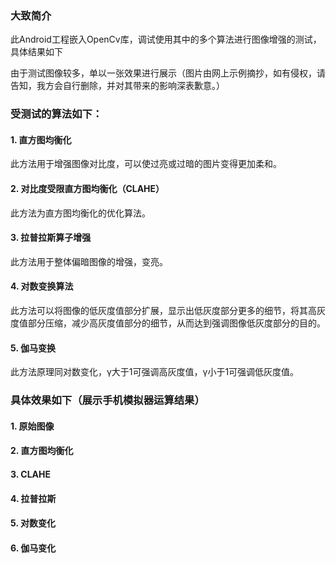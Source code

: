 ### 大致简介

此Android工程嵌入OpenCv库，调试使用其中的多个算法进行图像增强的测试，具体结果如下

由于测试图像较多，单以一张效果进行展示（图片由网上示例摘抄，如有侵权，请告知，我方会自行删除，并对其带来的影响深表歉意。）

### 受测试的算法如下：

#### 1. 直方图均衡化

此方法用于增强图像对比度，可以使过亮或过暗的图片变得更加柔和。

#### 2. 对比度受限直方图均衡化（CLAHE）

此方法为直方图均衡化的优化算法。

#### 3. 拉普拉斯算子增强

此方法用于整体偏暗图像的增强，变亮。

#### 4. 对数变换算法

此方法可以将图像的低灰度值部分扩展，显示出低灰度部分更多的细节，将其高灰度值部分压缩，减少高灰度值部分的细节，从而达到强调图像低灰度部分的目的。

#### 5. 伽马变换

此方法原理同对数变化，γ大于1可强调高灰度值，γ小于1可强调低灰度值。

### 具体效果如下（展示手机模拟器运算结果）

#### 1. 原始图像

#### 2. 直方图均衡化

#### 3. CLAHE

#### 4. 拉普拉斯

#### 5. 对数变化

#### 6. 伽马变化